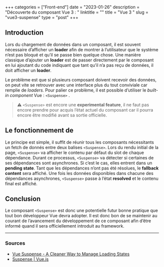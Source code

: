 +++
categories = ["Front-end"]
date = "2023-01-26"
description = "Découverte du composant Vue 3 : <Suspense>"
linktitle = ""
title = "Vue 3 <Suspense>"
slug = "vue3-suspense"
type = "post"
+++

## Introduction

Lors du chargement de données dans un composant, il est souvent nécessaire d’afficher un **loader** afin de montrer à l’utilisateur que le système n’est pas bloqué et qu’il se passe bien quelque chose. Une manière classique d’ajouter un **loader** est de passer directement par le composant en lui ajoutant du code indiquant que tant qu’il n’a pas reçu de données, il doit afficher un **loader**. 

Le problème est que si plusieurs composant doivent recevoir des données, on peut vite se retrouver avec une interface plus du tout conviviale car remplie de *loaders.* Pour palier ce problème, il est possible d’utiliser le *built-in component* Vue : `<Suspense>` .

>⚠️ `<Suspense>` est encore une **experimental feature**, il ne faut pas encore prendre pour acquis l’état actuel du composant car il pourra encore être modifié avant sa sortie officielle.


## Le fonctionnement de <Suspense>

Le principe est simple, il suffit de réunir tous les composants nécessitants un fetch de donnés entre deux balises `<Suspense>`. Lors du rendu initial de la page, `<Suspense>` va afficher le contenu par défaut du slot de chaque dépendance. Durant ce processus, `<Suspense>` va détecter si certaines de ses dépendances sont asynchrones. Si c’est le cas, elles entrent dans un **pending state**. Tant que les dépendances n’ont pas été résolues, le **fallback content** sera affiché. Une fois les données disponibles dans chacune des dépendances asynchrones, `<Suspense>` passe à l’état **resolved** et le contenu final est affiché.

## Conclusion

Le composant `<Suspense>` est donc une potentielle futur bonne pratique que tout bon développeur Vue devra adopter. Il est donc bon de se maintenir au courant de l’avancement du développement de ce composant afin d’être informé quand il sera officiellement introduit au framework.

---

### Sources

- [Vue Suspense - A Cleaner Way to Manage Loading States](https://fadamakis.hashnode.dev/vue-suspense-a-cleaner-way-to-manage-loading-states-54df885a52c3)
- [Suspense | Vue.js](https://vuejs.org/guide/built-ins/suspense.html)